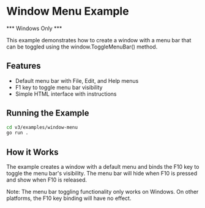 # Window Menu Example

*** Windows Only ***

This example demonstrates how to create a window with a menu bar that can be toggled using the window.ToggleMenuBar() method.

## Features

- Default menu bar with File, Edit, and Help menus
- F1 key to toggle menu bar visibility 
- Simple HTML interface with instructions

## Running the Example

```bash
cd v3/examples/window-menu
go run .
```

## How it Works

The example creates a window with a default menu and binds the F10 key to toggle the menu bar's visibility. The menu bar will hide when F10 is pressed and show when F10 is released.

Note: The menu bar toggling functionality only works on Windows. On other platforms, the F10 key binding will have no effect.
